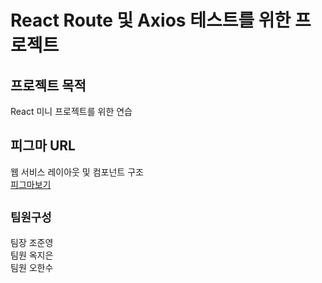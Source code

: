 # React Route 및 Axios 테스트를 위한 프로젝트

## 프로젝트 목적

React 미니 프로젝트를 위한 연습

## 피그마 URL

웹 서비스 레이아웃 및 컴포넌트 구조 \
[피그마보기](https://www.figma.com/file/XwEWFJKbWFQdN2GuWrzypk/%EB%A6%AC%EC%95%A1%ED%8A%B8-%EB%9D%BC%EC%9A%B0%ED%84%B0-%EC%97%B0%EC%8A%B5?node-id=0%3A1&t=X0awCf3ZQhphaymn-1)

## `팀원구성`

팀장 조준영<br>
팀원 옥지은<br>
팀원 오한수<br>
